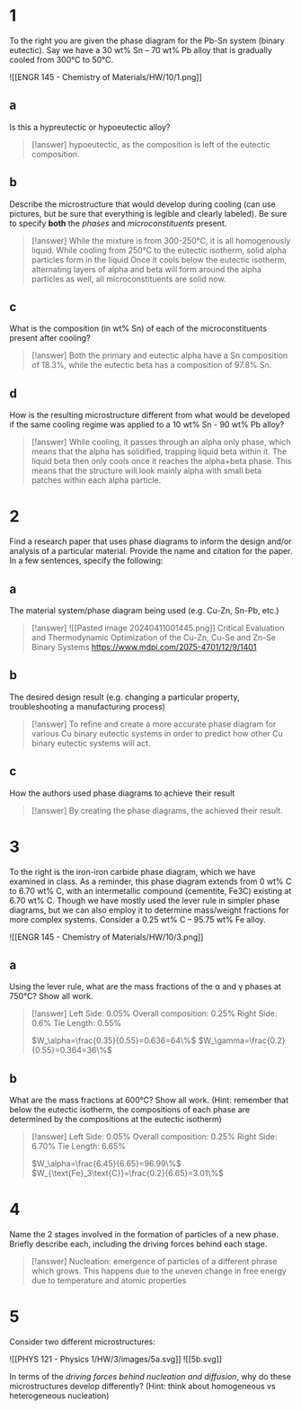 # 1

To the right you are given the phase diagram for the Pb-Sn system (binary eutectic). Say we have a 30 wt% Sn – 70 wt% Pb alloy that is gradually cooled from 300°C to 50°C.

![[ENGR 145 - Chemistry of Materials/HW/10/1.png]]

## a

Is this a hypreutectic or hypoeutectic alloy?

> [!answer]
> hypoeutectic, as the composition is left of the eutectic composition.

## b

Describe the microstructure that would develop during cooling (can use pictures, but be sure that everything is legible and clearly labeled). Be sure to specify **both** the *phases* and *microconstituents* present.

> [!answer]
> While the mixture is from 300-250°C, it is all homogenously liquid.
> While cooling from 250°C to the eutectic isotherm, solid alpha particles form in the liquid
> Once it cools below the eutectic isotherm, alternating layers of alpha and beta will form around the alpha particles as well, all microconstituents are solid now.

## c

What is the composition (in wt% Sn) of each of the microconstituents present after cooling?

> [!answer]
> Both the primary and eutectic alpha have a Sn composition of 18.3%, while the eutectic beta has a composition of 97.8% Sn.

## d

How is the resulting microstructure different from what would be developed if the same cooling regime was applied to a 10 wt% Sn - 90 wt% Pb alloy?

> [!answer]
> While cooling, it passes through an alpha only phase, which means that the alpha has solidified, trapping liquid beta within it. The liquid beta then only cools once it reaches the alpha+beta phase. This means that the structure will look mainly alpha with small beta patches within each alpha particle.

# 2

Find a research paper that uses phase diagrams to inform the design and/or analysis of a particular material. Provide the name and citation for the paper. In a few sentences, specify the following:

## a

The material system/phase diagram being used (e.g. Cu-Zn, Sn-Pb, etc.)

> [!answer]
> ![[Pasted image 20240411001445.png]]
> Critical Evaluation and Thermodynamic Optimization of the Cu-Zn, Cu-Se and Zn-Se Binary Systems
> https://www.mdpi.com/2075-4701/12/9/1401

## b

The desired design result (e.g. changing a particular property, troubleshooting a manufacturing process)

> [!answer]
> To refine and create a more accurate phase diagram for various Cu binary eutectic systems in order to predict how other Cu binary eutectic systems will act.

## c

How the authors used phase diagrams to achieve their result

> [!answer]
> By creating the phase diagrams, the achieved their result.

# 3

To the right is the iron-iron carbide phase diagram, which we have examined in class. As a reminder, this phase diagram extends from 0 wt% C to 6.70 wt% C, with an intermetallic compound (cementite, Fe3C) existing at 6.70 wt% C. Though we have mostly used the lever rule in simpler phase diagrams, but we can also employ it to determine mass/weight fractions for more complex systems. Consider a 0.25 wt% C – 95.75 wt% Fe alloy.

![[ENGR 145 - Chemistry of Materials/HW/10/3.png]]

## a

Using the lever rule, what are the mass fractions of the α and γ phases at 750°C? Show all work.

> [!answer]
> Left Side: 0.05%
> Overall composition: 0.25%
> Right Side: 0.6%
> Tie Length: 0.55%
> 
> $W_\alpha=\frac{0.35}{0.55}=0.636=64\%$
> $W_\gamma=\frac{0.2}{0.55}=0.364=36\%$

## b

What are the mass fractions at 600°C? Show all work. (Hint: remember that below the eutectic isotherm, the compositions of each phase are determined by the compositions at the eutectic isotherm)

> [!answer]
> Left Side: 0.05%
> Overall composition: 0.25%
> Right Side: 6.70%
> Tie Length: 6.65%
> 
> $W_\alpha=\frac{6.45}{6.65}=96.99\%$
> $W_{\text{Fe}_3\text{C}}=\frac{0.2}{6.65}=3.01\%$

# 4

Name the 2 stages involved in the formation of particles of a new phase. Briefly describe each, including the driving forces behind each stage.

> [!answer]
> Nucleation: emergence of particles of a different phrase which grows.
> This happens due to the uneven change in free energy due to temperature and atomic properties

# 5

Consider two different microstructures:

![[PHYS 121 - Physics 1/HW/3/images/5a.svg]] ![[5b.svg]]

In terms of the *driving forces behind nucleation and diffusion*, why do these microstructures develop differently? (Hint: think about homogeneous vs heterogeneous nucleation)